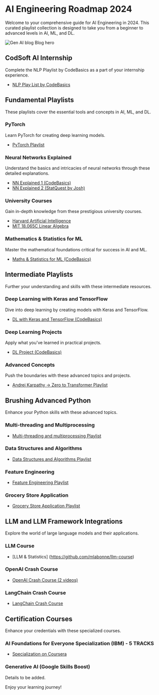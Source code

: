 # AI Engineering Roadmap 2024

Welcome to your comprehensive guide for AI Engineering in 2024. This curated playlist collection is designed to take you from a beginner to advanced levels in AI, ML, and DL.

![Gen AI blog Blog hero](https://drive.google.com/uc?export=view&id=1YCarhQ-sjgCDMUnlcYuRjV7-niGvUjcQ)

## CodSoft AI Internship
Complete the NLP Playlist by CodeBasics as a part of your internship experience.
- [NLP Play List by CodeBasics](https://www.youtube.com/watch?v=R-AG4-qZs1A&list=PLeo1K3hjS3uuvuAXhYjV2lMEShq2UYSwX&pp=iAQB)

## Fundamental Playlists
These playlists cover the essential tools and concepts in AI, ML, and DL.

### PyTorch
Learn PyTorch for creating deep learning models.
- [PyTorch Playlist](https://www.youtube.com/watch?v=EMXfZB8FVUA&list=PLqnslRFeH2UrcDBWF5mfPGpqQDSta6VK4&pp=iAQB)

### Neural Networks Explained
Understand the basics and intricacies of neural networks through these detailed explanations.
- [NN Explained 1 (CodeBasics)](https://www.youtube.com/watch?v=ER2It2mIagI&list=PLeo1K3hjS3usVP5huQxQHcfXgcRT2pBBP&pp=iAQB)
- [NN Explained 2 (StatQuest by Josh)](https://www.youtube.com/watch?v=zxagGtF9MeU&list=PLblh5JKOoLUIxGDQs4LFFD--41Vzf-ME1)

### University Courses
Gain in-depth knowledge from these prestigious university courses.
- [Harvard Artificial Intelligence](https://www.youtube.com/watch?v=gR8QvFmNuLE&list=PLhQjrBD2T381PopUTYtMSstgk-hsTGkVm&pp=iAQB)
- [MIT 18.065C Linear Algebra](https://www.youtube.com/watch?v=7UJ4CFRGd-U&list=PL221E2BBF13BECF6C&pp=iAQB)

### Mathematics & Statistics for ML
Master the mathematical foundations critical for success in AI and ML.
- [Maths & Statistics for ML (CodeBasics)](https://www.youtube.com/watch?v=8ZI55Inh1_A&list=PLeo1K3hjS3uuKaU2nBDwr6zrSOTzNCs0l&pp=iAQB)

## Intermediate Playlists
Further your understanding and skills with these intermediate resources.

### Deep Learning with Keras and TensorFlow
Dive into deep learning by creating models with Keras and TensorFlow.
- [DL with Keras and TensorFlow (CodeBasics)](https://www.youtube.com/watch?v=Mubj_fqiAv8&list=PLeo1K3hjS3uu7CxAacxVndI4bE_o3BDtO&pp=iAQB)

### Deep Learning Projects
Apply what you've learned in practical projects.
- [DL Project (CodeBasics)](https://www.youtube.com/watch?v=dGtDTjYs3xc&list=PLeo1K3hjS3ut49PskOfLnE6WUoOp_2lsD&pp=iAQB)

### Advanced Concepts
Push the boundaries with these advanced topics and projects.
- [Andrej Karpathy -> Zero to Transformer Playlist](https://www.youtube.com/watch?v=VMj-3S1tku0&list=PLAqhIrjkxbuWI23v9cThsA9GvCAUhRvKZ&pp=iAQB)

## Brushing Advanced Python
Enhance your Python skills with these advanced topics.

### Multi-threading and Multiprocessing
- [Multi-threading and multiprocessing Playlist](https://www.youtube.com/watch?v=PJ4t2U15ACo&list=PLeo1K3hjS3uub3PRhdoCTY8BxMKSW7RjN&pp=iAQB)

### Data Structures and Algorithms
- [Data Structures and Algorithms Playlist](https://www.youtube.com/watch?v=_t2GVaQasRY&list=PLeo1K3hjS3uu_n_a__MI_KktGTLYopZ12&pp=iAQB)

### Feature Engineering
- [Feature Engineering Playlist](https://www.youtube.com/watch?v=pYVScuY-GPk&list=PLeo1K3hjS3ut5olrDIeVXk9N3Q7mKhDxO&pp=iAQB)

### Grocery Store Application
- [Grocery Store Application Playlist](https://www.youtube.com/watch?v=0ZaC6JaNpic&list=PLeo1K3hjS3uu1hh_qzBt6e379cofVD9Sb&pp=iAQB)

## LLM and LLM Framework Integrations
Explore the world of large language models and their applications.

### LLM Course
- [LLM & Statistics] (https://github.com/mlabonne/llm-course)

### OpenAI Crash Course
- [OpenAI Crash Course (2 videos)](https://www.youtube.com/watch?v=xP_ZON_P4Ks&list=PLeo1K3hjS3uuyHkzjBfd3nwD7SJ5C11aB&pp=iAQB)

### LangChain Crash Course
- [LangChain Crash Course](https://www.youtube.com/watch?v=nAmC7SoVLd8&list=PLeo1K3hjS3uu0N_0W6giDXzZIcB07Ng_F&pp=iAQB)

## Certification Courses
Enhance your credentials with these specialized courses.

### AI Foundations for Everyone Specialization (IBM) - 5 TRACKS
- [Specialization on Coursera](https://www.coursera.org/specializations/ai-foundations-for-everyone)

### Generative AI (Google Skills Boost)
Details to be added.

Enjoy your learning journey!
